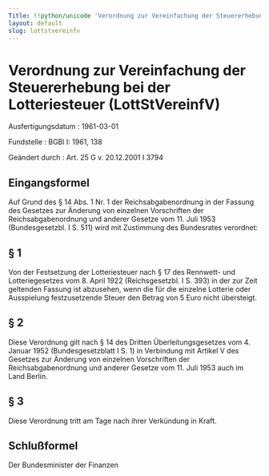 ```yaml
---
Title: !!python/unicode 'Verordnung zur Vereinfachung der Steuererhebung bei der Lotteriesteuer'
layout: default
slug: lottstvereinfv
---
```


# Verordnung zur Vereinfachung der Steuererhebung bei der Lotteriesteuer (LottStVereinfV)

Ausfertigungsdatum
:   1961-03-01

Fundstelle
:   BGBl I: 1961, 138

Geändert durch
:   Art. 25 G v. 20.12.2001 I 3794


## Eingangsformel

Auf Grund des § 14 Abs. 1 Nr. 1 der Reichsabgabenordnung in der
Fassung des Gesetzes zur Änderung von einzelnen Vorschriften der
Reichsabgabenordnung und anderer Gesetze vom 11. Juli 1953
(Bundesgesetzbl. I S. 511) wird mit Zustimmung des Bundesrates
verordnet:


## § 1

Von der Festsetzung der Lotteriesteuer nach § 17 des Rennwett- und
Lotteriegesetzes vom 8. April 1922 (Reichsgesetzbl. I S. 393) in der
zur Zeit geltenden Fassung ist abzusehen, wenn die für die einzelne
Lotterie oder Ausspielung festzusetzende Steuer den Betrag von 5 Euro
nicht übersteigt.


## § 2

Diese Verordnung gilt nach § 14 des Dritten Überleitungsgesetzes vom
4\. Januar 1952 (Bundesgesetzblatt I S. 1) in Verbindung mit Artikel V
des Gesetzes zur Änderung von einzelnen Vorschriften der
Reichsabgabenordnung und anderer Gesetze vom 11. Juli 1953 auch im
Land Berlin.


## § 3

Diese Verordnung tritt am Tage nach ihrer Verkündung in Kraft.


## Schlußformel

Der Bundesminister der Finanzen

